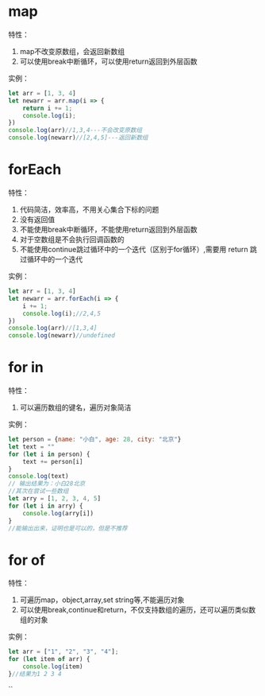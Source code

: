 # map

特性：

1. map不改变原数组，会返回新数组
2. 可以使用break中断循环，可以使用return返回到外层函数

实例：

```javascript
let arr = [1, 3, 4]
let newarr = arr.map(i => {
    return i += 1;
    console.log(i);
})
console.log(arr)//1,3,4---不会改变原数组
console.log(newarr)//[2,4,5]---返回新数组
```

# forEach

特性：

1. 代码简洁，效率高，不用关心集合下标的问题
2. 没有返回值
3. 不能使用break中断循环，不能使用return返回到外层函数
4. 对于空数组是不会执行回调函数的
5. 不能使用continue跳过循环中的一个迭代（区别于for循环）,需要用 return 跳过循环中的一个迭代

实例：

```javascript
let arr = [1, 3, 4]
let newarr = arr.forEach(i => {
    i += 1;
    console.log(i);//2,4,5
})
console.log(arr)//[1,3,4]
console.log(newarr)//undefined
```

# for in

特性：

1. 可以遍历数组的键名，遍历对象简洁

实例：

```javascript
let person = {name: "小白", age: 28, city: "北京"}
let text = ""
for (let i in person) {
    text += person[i]
}
console.log(text)
// 输出结果为：小白28北京
//其次在尝试一些数组
let arry = [1, 2, 3, 4, 5]
for (let i in arry) {
    console.log(arry[i])
}
//能输出出来，证明也是可以的，但是不推荐
```

# for of

特性：

1. 可遍历map，object,array,set string等,不能遍历对象
2. 可以使用break,continue和return，不仅支持数组的遍历，还可以遍历类似数组的对象

实例：

```javascript
let arr = ["1", "2", "3", "4"];
for (let item of arr) {
    console.log(item)
}//结果为1 2 3 4
```
``
